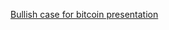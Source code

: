 [Bullish case for bitcoin presentation](https://github.com/bitcoin-ljubljana/meetup/raw/main/presentations/Bikovska-napoved-za-bitcoin.pptx)
